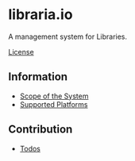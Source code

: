 # libraria.io

A management system for Libraries.

[License](../blob/master/LICENSE)

## Information

- [Scope of the System](../blob/master/docs/SCOPE.md)
- [Supported Platforms](../blob/master/docs/SUPPORTED_PLATFORMS.md)

## Contribution

- [Todos](../blob/master/docs/TODOS.MD)
